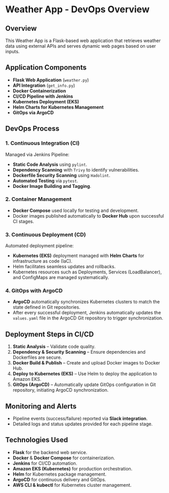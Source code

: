 # Weather App - DevOps Overview

## Overview
This Weather App is a Flask-based web application that retrieves weather data using external APIs and serves dynamic web pages based on user inputs.

## Application Components
- **Flask Web Application** (`weather.py`)
- **API Integration** (`get_info.py`)
- **Docker Containerization**
- **CI/CD Pipeline with Jenkins**
- **Kubernetes Deployment (EKS)**
- **Helm Charts for Kubernetes Management**
- **GitOps via ArgoCD**

## DevOps Process

### 1. Continuous Integration (CI)
Managed via Jenkins Pipeline:

- **Static Code Analysis** using `pylint`.
- **Dependency Scanning** with `Trivy` to identify vulnerabilities.
- **Dockerfile Security Scanning** using `Hadolint`.
- **Automated Testing** via `pytest`.
- **Docker Image Building and Tagging**.

### 2. Container Management
- **Docker Compose** used locally for testing and development.
- Docker images published automatically to **Docker Hub** upon successful CI stages.

### 3. Continuous Deployment (CD)
Automated deployment pipeline:

- **Kubernetes (EKS)** deployment managed with **Helm Charts** for infrastructure as code (IaC).
- Helm facilitates seamless updates and rollbacks.
- Kubernetes resources such as Deployments, Services (LoadBalancer), and ConfigMaps are managed systematically.

### 4. GitOps with ArgoCD
- **ArgoCD** automatically synchronizes Kubernetes clusters to match the state defined in Git repositories.
- After every successful deployment, Jenkins automatically updates the `values.yaml` file in the ArgoCD Git repository to trigger synchronization.

## Deployment Steps in CI/CD
1. **Static Analysis** – Validate code quality.
2. **Dependency & Security Scanning** – Ensure dependencies and Dockerfiles are secure.
3. **Docker Build & Publish** – Create and upload Docker images to Docker Hub.
4. **Deploy to Kubernetes (EKS)** – Use Helm to deploy the application to Amazon EKS.
5. **GitOps (ArgoCD)** – Automatically update GitOps configuration in Git repository, initiating ArgoCD synchronization.

## Monitoring and Alerts
- Pipeline events (success/failure) reported via **Slack integration**.
- Detailed logs and status updates provided for each pipeline stage.

## Technologies Used
- **Flask** for the backend web service.
- **Docker** & **Docker Compose** for containerization.
- **Jenkins** for CI/CD automation.
- **Amazon EKS (Kubernetes)** for production orchestration.
- **Helm** for Kubernetes package management.
- **ArgoCD** for continuous delivery and GitOps.
- **AWS CLI & kubectl** for Kubernetes cluster management.
